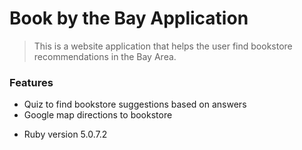 # Book by the Bay Application

> This is a website application that helps the user find bookstore recommendations in the Bay Area.

### Features

- Quiz to find bookstore suggestions based on answers
- Google map directions to bookstore

* Ruby version 5.0.7.2
